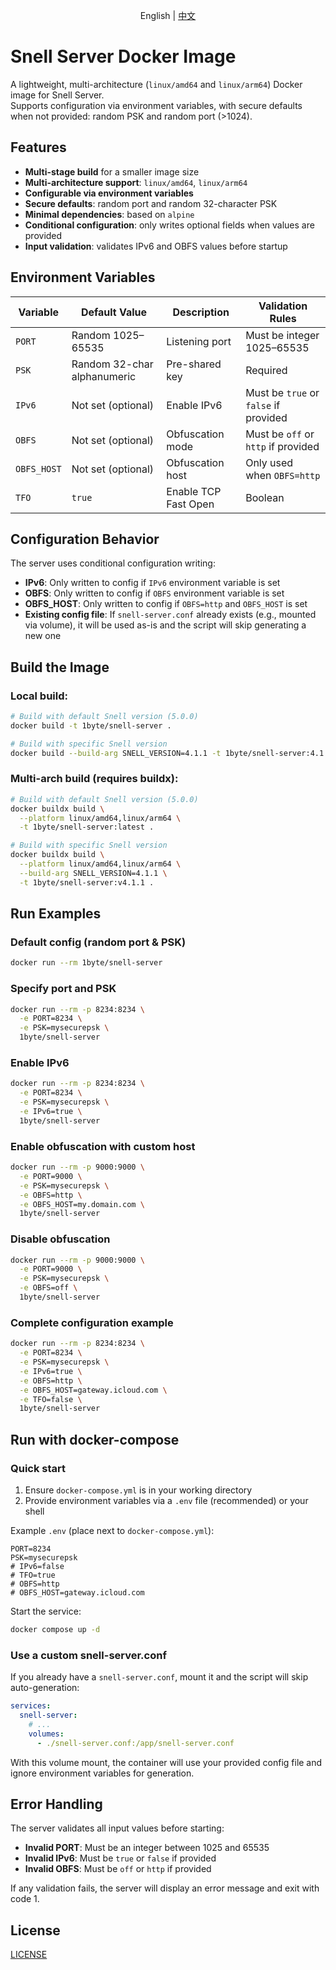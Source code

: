 <p align="center">
  <a>English</a> | <a href="https://github.com/shuidi-l/snell-server/blob/main/README.zh_CN.md">中文</a>
</p>

# Snell Server Docker Image

A lightweight, multi-architecture (`linux/amd64` and `linux/arm64`) Docker image for Snell Server.  
Supports configuration via environment variables, with secure defaults when not provided: random PSK and random port (>1024).

## Features

- **Multi-stage build** for a smaller image size
- **Multi-architecture support**: `linux/amd64`, `linux/arm64`
- **Configurable via environment variables**
- **Secure defaults**: random port and random 32-character PSK
- **Minimal dependencies**: based on `alpine`
- **Conditional configuration**: only writes optional fields when values are provided
- **Input validation**: validates IPv6 and OBFS values before startup

## Environment Variables

| Variable    | Default Value               | Description                                 | Validation Rules |
| ----------- | --------------------------- | ------------------------------------------- | ---------------- |
| `PORT`      | Random 1025–65535           | Listening port                              | Must be integer 1025–65535 |
| `PSK`       | Random 32-char alphanumeric | Pre-shared key                              | Required |
| `IPv6`      | Not set (optional)          | Enable IPv6                                 | Must be `true` or `false` if provided |
| `OBFS`      | Not set (optional)          | Obfuscation mode                            | Must be `off` or `http` if provided |
| `OBFS_HOST` | Not set (optional)          | Obfuscation host                            | Only used when `OBFS=http` |
| `TFO`       | `true`                      | Enable TCP Fast Open                        | Boolean |

## Configuration Behavior

The server uses conditional configuration writing:

- **IPv6**: Only written to config if `IPv6` environment variable is set
- **OBFS**: Only written to config if `OBFS` environment variable is set
- **OBFS_HOST**: Only written to config if `OBFS=http` and `OBFS_HOST` is set
- **Existing config file**: If `snell-server.conf` already exists (e.g., mounted via volume), it will be used as-is and the script will skip generating a new one

## Build the Image

### Local build:

```bash
# Build with default Snell version (5.0.0)
docker build -t 1byte/snell-server .

# Build with specific Snell version
docker build --build-arg SNELL_VERSION=4.1.1 -t 1byte/snell-server:4.1.1 .
```

### Multi-arch build (requires buildx):

```bash
# Build with default Snell version (5.0.0)
docker buildx build \
  --platform linux/amd64,linux/arm64 \
  -t 1byte/snell-server:latest .

# Build with specific Snell version
docker buildx build \
  --platform linux/amd64,linux/arm64 \
  --build-arg SNELL_VERSION=4.1.1 \
  -t 1byte/snell-server:v4.1.1 .
```

## Run Examples

### Default config (random port & PSK)

```bash
docker run --rm 1byte/snell-server
```

### Specify port and PSK

```bash
docker run --rm -p 8234:8234 \
  -e PORT=8234 \
  -e PSK=mysecurepsk \
  1byte/snell-server
```

### Enable IPv6

```bash
docker run --rm -p 8234:8234 \
  -e PORT=8234 \
  -e PSK=mysecurepsk \
  -e IPv6=true \
  1byte/snell-server
```

### Enable obfuscation with custom host

```bash
docker run --rm -p 9000:9000 \
  -e PORT=9000 \
  -e PSK=mysecurepsk \
  -e OBFS=http \
  -e OBFS_HOST=my.domain.com \
  1byte/snell-server
```

### Disable obfuscation

```bash
docker run --rm -p 9000:9000 \
  -e PORT=9000 \
  -e PSK=mysecurepsk \
  -e OBFS=off \
  1byte/snell-server
```

### Complete configuration example

```bash
docker run --rm -p 8234:8234 \
  -e PORT=8234 \
  -e PSK=mysecurepsk \
  -e IPv6=true \
  -e OBFS=http \
  -e OBFS_HOST=gateway.icloud.com \
  -e TFO=false \
  1byte/snell-server
```

## Run with docker-compose

### Quick start

1. Ensure `docker-compose.yml` is in your working directory
2. Provide environment variables via a `.env` file (recommended) or your shell

Example `.env` (place next to `docker-compose.yml`):

```env
PORT=8234
PSK=mysecurepsk
# IPv6=false
# TFO=true
# OBFS=http
# OBFS_HOST=gateway.icloud.com
```

Start the service:

```bash
docker compose up -d
```

### Use a custom snell-server.conf

If you already have a `snell-server.conf`, mount it and the script will skip auto-generation:

```yaml
services:
  snell-server:
    # ...
    volumes:
      - ./snell-server.conf:/app/snell-server.conf
```

With this volume mount, the container will use your provided config file and ignore environment variables for generation.

## Error Handling

The server validates all input values before starting:

- **Invalid PORT**: Must be an integer between 1025 and 65535
- **Invalid IPv6**: Must be `true` or `false` if provided
- **Invalid OBFS**: Must be `off` or `http` if provided

If any validation fails, the server will display an error message and exit with code 1.

## License

[LICENSE](LICENSE)
